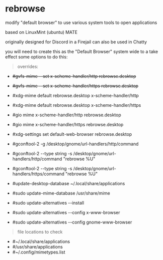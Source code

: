 # rebrowse
modify "default browser" to use various system tools to open applications

based on LinuxMint (ubuntu) MATE

originally designed for Discord in a Firejail
can also be used in Chatty

you will need to create this as the "Default Browser" system wide to a take effect
some options to do this:

> overrides:

* ~~#gvfs-mime --set x-scheme-handler/http rebrowse.desktop~~
* ~~#gvfs-mime --set x-scheme-handler/https rebrowse.desktop~~

* #xdg-mime default rebrowse.desktop x-scheme-handler/http
* #xdg-mime default rebrowse.desktop x-scheme-handler/https

* #gio mime x-scheme-handler/http rebrowse.desktop
* #gio mime x-scheme-handler/https rebrowse.desktop

* #xdg-settings set default-web-browser rebrowse.desktop

* #gconftool-2 -g /desktop/gnome/url-handlers/http/command
* #gconftool-2 --type string -s /desktop/gnome/url-handlers/http/command "rebrowse %U"
* #gconftool-2 --type string -s /desktop/gnome/url-handlers/https/command "rebrowse %U"

* #update-desktop-database ~/.local/share/applications
* #sudo update-mime-database /usr/share/mime

* #sudo update-alternatives --install <link> <name> <path> <priority>
* #sudo update-alternatives --config x-www-browser
* #sudo update-alternatives --config gnome-www-browser

> file locations to check
* #~/.local/share/applications
* #/usr/share/applications
* #~/.config/mimetypes.list
